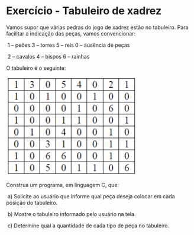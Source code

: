 # Exercício - Tabuleiro de xadrez

Vamos supor que várias pedras do jogo de xadrez estão no tabuleiro. Para facilitar a indicação das peças, vamos convencionar:

​					1 – peões			3 – torres			5 – reis				0 – ausência de peças  

​					2 – cavalos		  4 – bispos		   6 – rainhas	 

O tabuleiro é o seguinte:

![tabuleiro de xadrez](tabuleiro.png)

Construa um programa, em linguagem C, que:

​	a)	Solicite ao usuário que informe qual peça deseja colocar em cada posição do tabuleiro.

​	b)	Mostre o tabuleiro informado pelo usuário na tela.

​	c)	Determine qual a quantidade de cada tipo de peça no tabuleiro.  











